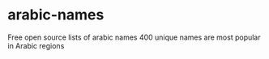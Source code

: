 # arabic-names
Free open source lists of arabic names
400 unique names are most popular in Arabic regions
